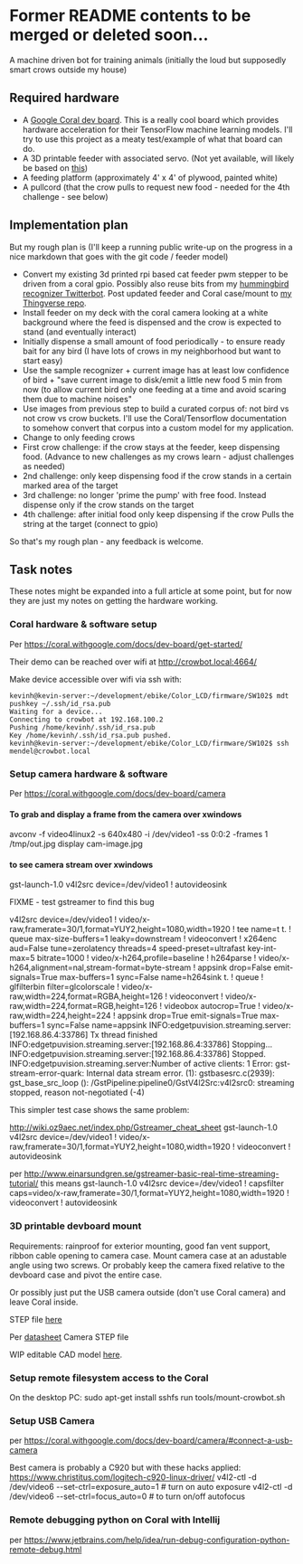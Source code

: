 # Former README contents to be merged or deleted soon...

A machine driven bot for training animals (initially the loud but supposedly smart crows outside my house)

## Required hardware

* A [Google Coral dev board](https://coral.withgoogle.com/docs/dev-board/get-started/).  This is a really cool board which provides hardware acceleration for their TensorFlow machine learning models.  I'll try to use this project as a meaty test/example of what that board can do.
* A 3D printable feeder with associated servo. (Not yet available, will likely be based on [this](https://www.thingiverse.com/thing:3269637))
* A feeding platform (approximately 4' x 4' of plywood, painted white)
* A pullcord (that the crow pulls to request new food - needed for the 4th challenge - see below)

## Implementation plan

But my rough plan is (I'll keep a running public write-up on the progress in a nice markdown that goes with the git code / feeder model)

* Convert my existing 3d printed rpi based cat feeder pwm stepper to be driven from a coral gpio.  Possibly also reuse bits from my [hummingbird recognizer Twitterbot](https://github.com/geeksville/hummingbot). Post updated feeder and Coral case/mount to [my Thingverse repo](https://www.thingiverse.com/punkgeek/about).
* Install feeder on my deck with the coral camera looking at a white background where the feed is dispensed and the crow is expected to stand (and eventually interact)
* Initially dispense a small amount of food periodically - to ensure ready bait for any bird (I have lots of crows in my neighborhood but want to start easy)
* Use the sample recognizer + current image has at least low confidence of bird + "save current image to disk/emit a little new food 5 min from now (to allow current bird only one feeding at a time and avoid scaring them due to machine noises"
* Use images from previous step to build a curated corpus of: not bird vs not crow vs crow buckets.  I'll use the Coral/Tensorflow documentation to somehow convert that corpus into a custom model for my application.
* Change to only feeding crows
* First crow challenge: if the crow stays at the feeder, keep dispensing food. (Advance to new challenges as my crows learn - adjust challenges as needed)
* 2nd challenge: only keep dispensing food if the crow stands in a certain marked area of the target
* 3rd challenge: no longer 'prime the pump' with free food.  Instead dispense only if the crow stands on the target
* 4th challenge: after initial food only keep dispensing if the crow Pulls the string at the target (connect to gpio)

So that's my rough plan - any feedback is welcome.

## Task notes

These notes might be expanded into a full article at some point, but for now they are just my notes on getting the hardware working.

### Coral hardware & software setup

Per https://coral.withgoogle.com/docs/dev-board/get-started/

Their demo can be reached over wifi at http://crowbot.local:4664/

Make device accessible over wifi via ssh with:
```
kevinh@kevin-server:~/development/ebike/Color_LCD/firmware/SW102$ mdt pushkey ~/.ssh/id_rsa.pub
Waiting for a device...
Connecting to crowbot at 192.168.100.2
Pushing /home/kevinh/.ssh/id_rsa.pub
Key /home/kevinh/.ssh/id_rsa.pub pushed.
kevinh@kevin-server:~/development/ebike/Color_LCD/firmware/SW102$ ssh mendel@crowbot.local
```

### Setup camera hardware & software

Per https://coral.withgoogle.com/docs/dev-board/camera

#### To grab and display a frame from the camera over xwindows

avconv -f video4linux2 -s 640x480 -i /dev/video1 -ss 0:0:2 -frames 1 /tmp/out.jpg
display cam-image.jpg

#### to see camera stream over xwindows

gst-launch-1.0 v4l2src device=/dev/video1 ! autovideosink

FIXME - test gstreamer to find this bug

v4l2src device=/dev/video1 ! video/x-raw,framerate=30/1,format=YUY2,height=1080,width=1920 ! tee name=t
t. ! queue max-size-buffers=1 leaky=downstream ! videoconvert ! x264enc aud=False tune=zerolatency threads=4 speed-preset=ultrafast key-int-max=5 bitrate=1000 ! video/x-h264,profile=baseline ! h264parse ! video/x-h264,alignment=nal,stream-format=byte-stream ! appsink drop=False emit-signals=True max-buffers=1 sync=False name=h264sink
t. ! queue ! glfilterbin filter=glcolorscale ! video/x-raw,width=224,format=RGBA,height=126 ! videoconvert ! video/x-raw,width=224,format=RGB,height=126 ! videobox autocrop=True ! video/x-raw,width=224,height=224 ! appsink drop=True emit-signals=True max-buffers=1 sync=False name=appsink
INFO:edgetpuvision.streaming.server:[192.168.86.4:33786] Tx thread finished
INFO:edgetpuvision.streaming.server:[192.168.86.4:33786] Stopping...
INFO:edgetpuvision.streaming.server:[192.168.86.4:33786] Stopped.
INFO:edgetpuvision.streaming.server:Number of active clients: 1
Error: gst-stream-error-quark: Internal data stream error. (1): gstbasesrc.c(2939): gst_base_src_loop (): /GstPipeline:pipeline0/GstV4l2Src:v4l2src0:
streaming stopped, reason not-negotiated (-4)

This simpler test case shows the same problem:

http://wiki.oz9aec.net/index.php/Gstreamer_cheat_sheet
gst-launch-1.0 v4l2src device=/dev/video1 ! video/x-raw,framerate=30/1,format=YUY2,height=1080,width=1920 ! videoconvert ! autovideosink

per http://www.einarsundgren.se/gstreamer-basic-real-time-streaming-tutorial/ this means
gst-launch-1.0 v4l2src device=/dev/video1 ! capsfilter caps=video/x-raw,framerate=30/1,format=YUY2,height=1080,width=1920 ! videoconvert ! autovideosink


### 3D printable devboard mount

Requirements: rainproof for exterior mounting, good fan vent support, ribbon cable opening to camera case.  Mount camera case at an adustable angle using two screws.  Or probably keep the camera fixed relative to the devboard case and pivot the entire case.

Or possibly just put the USB camera outside (don't use Coral camera) and leave Coral inside.

STEP file [here](https://coral.withgoogle.com/docs/dev-board/datasheet/)

Per [datasheet](https://coral.withgoogle.com/docs/camera/datasheet/) Camera STEP file

WIP editable CAD model [here](https://cad.onshape.com/documents/f2a0b54590053dee5f07391b/w/a71138c8f6a13ec4c8450d21/e/8161a625f06e7b739b82fb44).

### Setup remote filesystem access to the Coral

On the desktop PC:
sudo apt-get install sshfs
run tools/mount-crowbot.sh

### Setup USB Camera

per <https://coral.withgoogle.com/docs/dev-board/camera/#connect-a-usb-camera>

Best camera is probably a C920 but with these hacks applied: <https://www.christitus.com/logitech-c920-linux-driver/>
v4l2-ctl -d /dev/video6 --set-ctrl=exposure_auto=1 # turn on auto exposure
v4l2-ctl -d /dev/video6 --set-ctrl=focus_auto=0 # to turn on/off autofocus

### Remote debugging python on Coral with Intellij

per <https://www.jetbrains.com/help/idea/run-debug-configuration-python-remote-debug.html>
